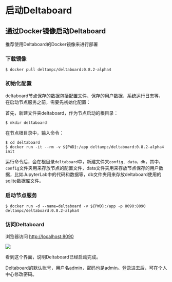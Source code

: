 # 启动Deltaboard

## 通过Docker镜像启动Deltaboard

推荐使用Deltaboard的Docker镜像来进行部署

### 下载镜像

```
$ docker pull deltampc/deltaboard:0.8.2-alpha4
```

### 初始化配置

deltaboard节点保存的数据包括配置文件、保存的用户数据、系统运行日志等，在启动节点服务之前，需要先初始化配置：

首先，新建文件夹deltaboard，作为节点启动的根目录：

```
$ mkdir deltaboard
```

在节点根目录中，输入命令：

```
$ cd deltaboard
$ docker run -it --rm -v ${PWD}:/app deltampc/deltaboard:0.8.2-alpha4 init
```

运行命令后，会在根目录`deltaboard`中，新建文件夹`config, data，db`，其中，`config`文件夹用来存放节点的配置文件，data文件夹用来存放节点保存的用户数据，比如JupyterLab中的代码和数据等，db文件夹用来存放deltaboard使用的sqlite数据库文件。

### 启动节点服务

```
$ docker run -d --name=deltaboard -v ${PWD}:/app -p 8090:8090 deltampc/deltaboard:0.8.2-alpha4
```

### **访问Deltaboard**

浏览器访问 [http://localhost:8090](http://localhost:8090)

![](../.gitbook/assets/login.png)

看到这个界面，说明Deltaboard已经启动完成。

Deltaboard的默认账号，用户名admin，密码也是admin。登录进去后，可在个人中心修改密码。
